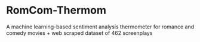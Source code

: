 # RomCom-Thermom
A machine learning-based sentiment analysis thermometer for romance and comedy movies + web scraped dataset of 462 screenplays 
